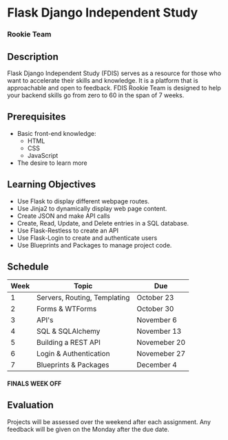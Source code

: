 # Flask Django Independent Study
### Rookie Team

## Description

Flask Django Independent Study (FDIS) serves as a resource for those who want to accelerate their skills and knowledge.
It is a platform that is approachable and open to feedback.
FDIS Rookie Team is designed to help your backend skills go from zero to 60 in the span of 7 weeks.

## Prerequisites

* Basic front-end knowledge:
  * HTML
  * CSS
  * JavaScript
* The desire to learn more

## Learning Objectives

* Use Flask to display different webpage routes.
* Use Jinja2 to dynamically display web page content.
* Create JSON and make API calls
* Create, Read, Update, and Delete entries in a SQL database.
* Use Flask-Restless to create an API
* Use Flask-Login to create and authenticate users
* Use Blueprints and Packages to manage project code.

## Schedule

Week | Topic | Due
---- | ---- | ----
1 | Servers, Routing, Templating | October 23
2 | Forms & WTForms | October 30
3 | API's | November 6
4 | SQL & SQLAlchemy | November 13
5 | Building a REST API | Novemeber 20
6 | Login & Authentication | Novemeber 27
7 | Blueprints & Packages | December 4

#### FINALS WEEK OFF

## Evaluation

Projects will be assessed over the weekend after each assignment.
Any feedback will be given on the Monday after the due date.
